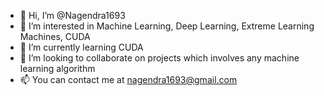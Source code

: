 - 👋 Hi, I’m @Nagendra1693
- 👀 I’m interested in Machine Learning, Deep Learning, Extreme Learning Machines, CUDA
- 🌱 I’m currently learning CUDA
- 💞️ I’m looking to collaborate on projects which involves any machine learning algorithm
- 📫 You can contact me at nagendra1693@gmail.com

<!---
Nagendra1693/Nagendra1693 is a ✨ special ✨ repository because its `README.md` (this file) appears on your GitHub profile.
You can click the Preview link to take a look at your changes.
--->
